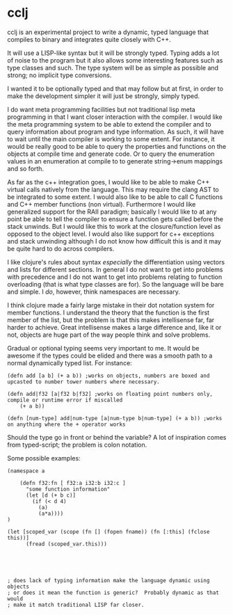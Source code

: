 cclj
====

cclj is an experimental project to write a dynamic, typed language that compiles to binary and integrates quite closely with C++.  


It will use a LISP-like syntax but it will be strongly typed.  Typing adds a lot of noise to the program but it also allows some interesting features
such as type classes and such.  The type system will be as simple as possible and strong; no implicit type conversions.  


I wanted it to be optionally typed and that may follow but at first, in order to make the development simpler it will just be strongly, simply typed.


I do want meta programming facilities but not traditional lisp meta programming in that I want closer interaction with the compiler.  I would like the
meta programming system to be able to extend the compiler and to query information about program and type information.  As such, it will have to wait
until the main compiler is working to some extent.  For instance, it would be really good to be able to query the properties and functions on the
objects at compile time and generate code.  Or to query the enumeration values in an enumeration at compile to to generate string->enum mappings and
so forth.  


As far as the c++ integration goes, I would like to be able to make C++ virtual calls natively from the language.  This may require the clang AST to be
integrated to some extent.  I would also like to be able to call C functions and C++ member functions (non virtual).  Furthermore I would like
generalized support for the RAII paradigm; basically I would like to at any point be able to tell the compiler to ensure a function gets called before
the stack unwinds.  But I would like this to work at the closure/function level as opposed to the object level.  I would
also like support for c++ exceptions and stack unwinding although I do not know how difficult this is and it may be quite hard to do across compilers.


I like clojure's rules about syntax *especially* the differentiation using vectors and lists for different sections.  In general I do not want to get
into problems with precedence and I do not want to get into problems relating to function overloading (that is what type classes are for).  So the
language will be bare and simple.  I *do*, however, think namespaces are necessary.


I think clojure made a fairly large mistake in their dot notation system for member functions.  I understand the theory that the function is the first
member of the list, but the problem is that this makes intellisense far, far harder to achieve.  Great intellisense makes a large difference and,
like it or not, objects are huge part of the way people think and solve problems.


Gradual or optional typing seems very important to me.  It would be awesome if the types could be elided and there was a smooth path
to a normal dynamically typed list.  For instance:

    (defn add [a b] (+ a b)) ;works on objects, numbers are boxed and upcasted to number tower numbers where necessary.
	
	(defn add|f32 [a|f32 b|f32] ;works on floating point numbers only, compile or runtime error if miscalled
		(+ a b))
		
	(defn [num-type] add|num-type [a|num-type b|num-type] (+ a b)) ;works on anything where the + operator works


	
Should the type go in front or behind the variable?  A lot of inspiration comes from typed-script; the problem is colon notation.

	
Some possible examples:

	(namespace a
		
		(defn f32:fn [ f32:a i32:b i32:c ]
		  "some function information"
		  (let [d (+ b c)]
			(if (< d 4)
			  (a)
			  (a*a))))
	)
	
	(let [scoped_var (scope (fn [] (fopen fname)) (fn [:this] (fclose this))]
		  (fread (scoped_var.this)))
		  
		  
	
		  
		  
	; does lack of typing information make the language dynamic using objects
	; or does it mean the function is generic?  Probably dynamic as that would
	; make it match traditional LISP far closer.
		
		
		  
	